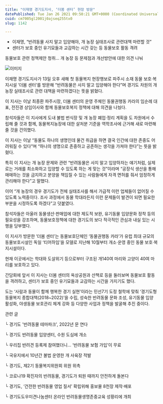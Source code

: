```yaml
---
title: "이재명 경기도지사, ‘더봄 센터’ 현장 방문"
datePublished: Tue Jan 26 2021 09:50:21 GMT+0000 (Coordinated Universal Time)
cuid: cm7005gl2001j0ajseq255tx0
slug: 1142

---
```



- 이재명, “반려동물 사지 말고 입양해야, 개 농장 실태조사로 관련대책 마련할 것”
- 센터가 보호 중인 유기묘들과 교감하는 시간 갖는 등 동물보호 활동 격려

동물보호 관련 정책제안 청취‥. 개 농장 등 문제점과 개선방안에 대한 의견 나눠

![이미지](https://cdn.hashnode.com/res/hashnode/image/upload/v1739249339620/ff3c700a-d410-40f6-81b1-d09b0098b173.jpeg)

이재명 경기도지사가 13일 오후 새해 첫 동물복지 현장행보로 파주시 소재 동물 보호·복지시설 ‘더봄 센터’를 방문해 “반려동물은 사지 말고 입양해야 한다”며 경기도 차원의 개 농장 실태조사로 관련 대책을 마련하겠다는 뜻을 밝혔다.

이 지사는 이날 최종환 파주시장, 더봄 센터의 운영 주체인 동물권행동 카라의 임순례 대표, 전진경 상임이사와 함께 동물보호복지 정책에 대해 의견을 나눴다.

참석자들은 이 지사에게 도내 불법 번식장 및 개 농장 폐업‧정리 계획을 도 차원에서 수립해 줄 것과 함께, 동물복지농장에 대한 살처분 기준을 역학조사에 근거해 새로 마련해 줄 것을 건의했다.

이 지사는 이날 “동물도 하나의 생명인데 물건 취급을 하면 결국 인간에 대한 존중도 어려워질 수 있다”며 “하나의 생명으로 존중하고 공존하는 생각을 가져야 한다”는 뜻을 밝혔다.

특히 이 지사는 개 농장 문제와 관련 “반려동물은 사지 말고 입양하자는 얘기처럼, 실제로는 거래를 최소화하고 입양할 수 있도록 하는 게 맞는 것”이라며 “공장식 생산을 통해 매매하는 것을 금지하고 분양을 책임질 수 있는 사람들에게 자격 면허를 줘서 엄정하게 관리해야 한다”고 말했다.

이어 “개 농장의 경우 경기도가 전체 실태조사를 해서 가급적 이런 업체들이 없어질 수 있도록 노력중이다. 조사 과정에서 동물 학대라든지 이런 문제들이 발견이 되면 필요한 부분을 시정하도록 하겠다”고 덧붙였다.

참석자들은 아울러 동물생산‧판매업에 대한 제도적 보완, 유기동물 입양문화 정착 등의 필요성을 강조하며, 동물보호정책에 대한 경기도의 보다 적극적인 관심과 내실 있는 시행을 당부했다.

이 지사가 방문한 ‘더봄 센터’는 동물보호단체인 ‘동물권행동 카라’가 유럽 최대 규모의 동물보호시설인 독일 ‘티어하임’을 모델로 지난해 10월부터 개소·운영 중인 동물 보호·복지시설이다.

현재 이곳에서는 학대와 도살위기 등으로부터 구조된 개140여 마리와 고양이 40여 마리를 보호하고 있다.

간담회에 앞서 이 지사는 더봄 센터의 옥상공원과 산책로 등을 둘러보며 동물보호 활동을 격려하고, 센터가 보호 중인 유기묘들과 교감하는 시간을 가지기도 했다.

도는 ‘사람과 동물이 함께 행복한 경기 실현’이라는 민선7기 도정 철학에 맞춰 ‘경기도형 동물복지 종합대책(2018~2022)’을 수립, 성숙한 반려동물 문화 조성, 유기동물 입양 활성화, 야생동물 보호관리 체계 강화 등 다양한 사업과 정책을 발굴해 추진 중이다.

관련 글

└ 경기도 '반려동물 테마파크', 2022년 문 연다

└ 경기도 반려동물 입양센터, 수원 도심에 개소

└ 우리집 반려견 등록제 참여했더니... ‘반려동물 보험 가입’이 무료

└ 국유지에서 10년간 불법 운영한 개 사육장 적발

└ 경기도, 제2기 동물복지위원회 위원 위촉

└ 코로나19 확진자의 반려동물, 경기도가 퇴원 때까지 안전하게 돌본다

└ 경기도, ‘건전한 반려동물 영업 질서’ 확립위해 홍보물 8천장 제작·배포

└ 경기도도우미견나눔센터 온라인 반려동물생명존중교육 성황리에 개최